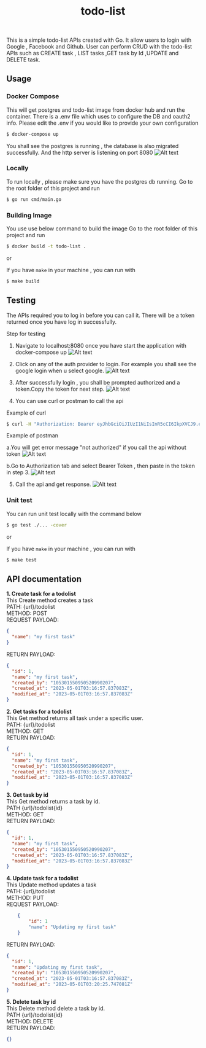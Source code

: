 <br />
<h1 align="center">todo-list</h3>

<p align="center">

  <br/>

This is a simple todo-list APIs created with Go. It allow users to login with Google , Facebook and Github.
User can perform CRUD with the todo-list APIs such as CREATE task , LIST tasks ,GET task by Id ,UPDATE and DELETE task.

## Usage

### Docker Compose

This will get postgres and todo-list image from docker hub and run the container.
There is a .env file which uses to configure the DB and oauth2 info.
Please edit the .env if you would like to provide your own configuration

```bash
$ docker-compose up
```

You shall see the postgres is running , the database is also migrated successfully.
And the http server is listening on port 8080
![Alt text](https://github.com/cfthoo/image/blob/main/up.png)

### Locally

To run locally , please make sure you have the postgres db running.
Go to the root folder of this project and run

```bash
$ go run cmd/main.go
```

### Building Image

You use use below command to build the image
Go to the root folder of this project and run

```bash
$ docker build -t todo-list .
```

or

If you have `make` in your machine , you can run with

```bash
$ make build
```

## Testing

The APIs required you to log in before you can call it.
There will be a token returned once you have log in successfully.

Step for testing

1. Navigate to localhost:8080 once you have start the application with docker-compose up
   ![Alt text](https://github.com/cfthoo/image/blob/main/a.png)

2. Click on any of the auth provider to login. For example you shall see the google login when u select google.
   ![Alt text](https://github.com/cfthoo/image/blob/main/2.png)

3. After successfully login , you shall be prompted authorized and a token.Copy the token for next step.
   ![Alt text](https://github.com/cfthoo/image/blob/main/3.png)

4. You can use curl or postman to call the api

Example of curl

```bash
$ curl -H "Authorization: Bearer eyJhbGciOiJIUzI1NiIsInR5cCI6IkpXVCJ9.eyJleHAiOjE2ODI5NTEwMzR9.5DrTnLAAEqaDAjYspEFEaJW25CqE-EpGRxcOY-CaaCY" http://localhost:8080/todolist
```

Example of postman

a.You will get error message "not authorized" if you call the api without token
![Alt text](https://github.com/cfthoo/image/blob/main/4a.png)

b.Go to Authorization tab and select Bearer Token , then paste in the token in step 3.
![Alt text](https://github.com/cfthoo/image/blob/main/4.png)

5. Call the api and get response.
   ![Alt text](https://github.com/cfthoo/image/blob/main/5.png)

### Unit test

You can run unit test locally with the command below

```bash
$ go test ./... -cover
```

or

If you have `make` in your machine , you can run with

```bash
$ make test
```

## API documentation

**1. Create task for a todolist**  
This Create method creates a task  
PATH: {url}/todolist  
METHOD: POST  
REQUEST PAYLOAD:

```json
{
  "name": "my first task"
}
```

RETURN PAYLOAD:

```json
{
  "id": 1,
  "name": "my first task",
  "created_by": "105301550950520990207",
  "created_at": "2023-05-01T03:16:57.837083Z",
  "modified_at": "2023-05-01T03:16:57.837083Z"
}
```

**2. Get tasks for a todolist**  
This Get method returns all task under a specific user.  
PATH: {url}/todolist  
METHOD: GET  
RETURN PAYLOAD:

```json
{
  "id": 1,
  "name": "my first task",
  "created_by": "105301550950520990207",
  "created_at": "2023-05-01T03:16:57.837083Z",
  "modified_at": "2023-05-01T03:16:57.837083Z"
}
```

**3. Get task by id**  
This Get method returns a task by id.  
PATH {url}/todolist{id}  
METHOD: GET  
RETURN PAYLOAD:

```json
{
  "id": 1,
  "name": "my first task",
  "created_by": "105301550950520990207",
  "created_at": "2023-05-01T03:16:57.837083Z",
  "modified_at": "2023-05-01T03:16:57.837083Z"
}
```

**4. Update task for a todolist**  
This Update method updates a task  
PATH: {url}/todolist  
METHOD: PUT  
REQUEST PAYLOAD:

```json
    {
        "id": 1
        "name": "Updating my first task"
    }
```

RETURN PAYLOAD:

```json
{
  "id": 1,
  "name": "Updating my first task",
  "created_by": "105301550950520990207",
  "created_at": "2023-05-01T03:16:57.837083Z",
  "modified_at": "2023-05-01T03:20:25.747081Z"
}
```

**5. Delete task by id**  
This Delete method delete a task by id.  
PATH {url}/todolist{id}  
METHOD: DELETE  
RETURN PAYLOAD:

```json
{}
```
